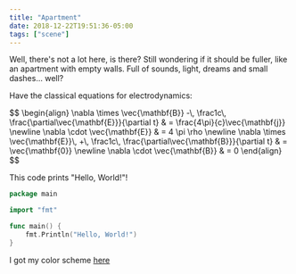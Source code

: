 ```yaml
---
title: "Apartment"
date: 2018-12-22T19:51:36-05:00
tags: ["scene"]
---
```


Well, there's not a lot here, is there? Still wondering if it should be fuller, like an apartment with empty walls. Full of sounds, light, dreams and small dashes... well? 

Have the classical equations for electrodynamics:
<div>$$
\begin{align}
  \nabla \times \vec{\mathbf{B}} -\, \frac1c\, \frac{\partial\vec{\mathbf{E}}}{\partial t} & = \frac{4\pi}{c}\vec{\mathbf{j}} \newline
  \nabla \cdot \vec{\mathbf{E}} & = 4 \pi \rho \newline
  \nabla \times \vec{\mathbf{E}}\, +\, \frac1c\, \frac{\partial\vec{\mathbf{B}}}{\partial t} & = \vec{\mathbf{0}} \newline
  \nabla \cdot \vec{\mathbf{B}} & = 0
\end{align}
$$
</div>

This code prints "Hello, World!"!
```go
package main

import "fmt"

func main() {
	fmt.Println("Hello, World!")
}
```

I got my color scheme [here](https://xyproto.github.io/splash/docs/all.html)
